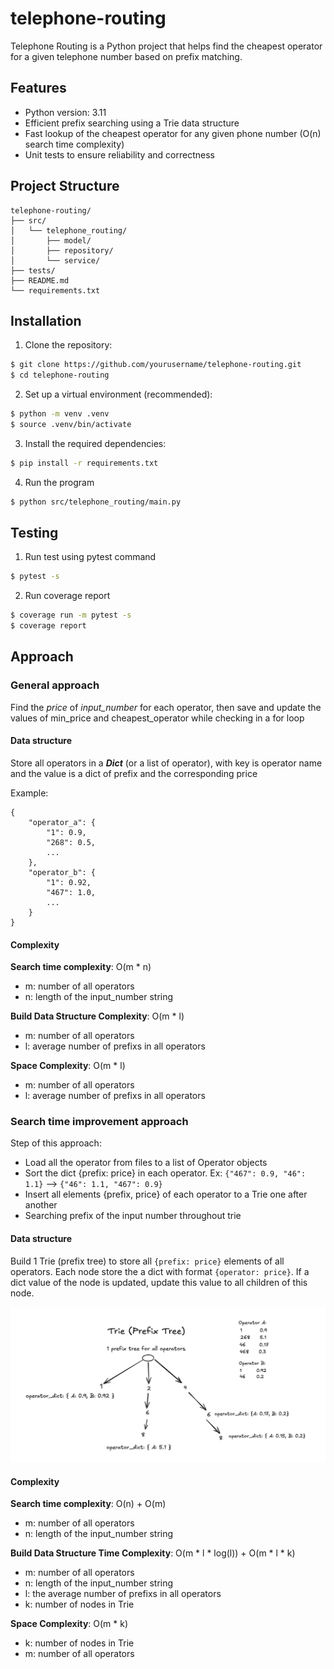 # telephone-routing
Telephone Routing is a Python project that helps find the cheapest operator for a given telephone number based on prefix matching.

## Features

- Python version: 3.11
- Efficient prefix searching using a Trie data structure
- Fast lookup of the cheapest operator for any given phone number (O(n) search time complexity)
- Unit tests to ensure reliability and correctness

## Project Structure

```
telephone-routing/
├── src/
│   └── telephone_routing/
│       ├── model/
│       ├── repository/
│       └── service/
├── tests/
├── README.md
└── requirements.txt
```

## Installation

1. Clone the repository:

```bash
$ git clone https://github.com/yourusername/telephone-routing.git
$ cd telephone-routing
```

2. Set up a virtual environment (recommended):

```bash
$ python -m venv .venv
$ source .venv/bin/activate
```

3. Install the required dependencies:

```bash
$ pip install -r requirements.txt
```

4. Run the program

```bash
$ python src/telephone_routing/main.py
```

## Testing

1. Run test using pytest command

```bash
$ pytest -s
```

2. Run coverage report

```bash
$ coverage run -m pytest -s
$ coverage report
```

## Approach

### General approach

Find the *price* of *input_number* for each operator, then save and update the values of min_price and cheapest_operator while checking in a for loop

#### Data structure

Store all operators in a ***Dict*** (or a list of operator), with key is operator name and the value is a dict of prefix and the corresponding price

Example:
```
{
    "operator_a": {
        "1": 0.9, 
        "268": 0.5,
        ...
    },
    "operator_b": {
        "1": 0.92, 
        "467": 1.0,
        ...
    }
}
```

#### Complexity

**Search time complexity**: O(m * n)
- m: number of all operators
- n: length of the input_number string

**Build Data Structure Complexity**: O(m * l)
- m: number of all operators
- l: average number of prefixs in all operators

**Space Complexity**: O(m * l)
- m: number of all operators
- l: average number of prefixs in all operators

### Search time improvement approach

Step of this approach:
- Load all the operator from files to a list of Operator objects
- Sort the dict {prefix: price} in each operator. Ex: `{"467": 0.9, "46": 1.1}` --> `{"46": 1.1, "467": 0.9}`
- Insert all elements {prefix, price} of each operator to a Trie one after another
- Searching prefix of the input number throughout trie

#### Data structure

Build 1 Trie (prefix tree) to store all `{prefix: price}` elements of all operators. Each node store the a dict with format `{operator: price}`. If a dict value of the node is updated, update this value to all children of this node.

![trie.png](trie.png "Trie data structure after builded")

#### Complexity

**Search time complexity**: O(n) + O(m)
- m: number of all operators
- n: length of the input_number string

**Build Data Structure Time Complexity**: O(m * l * log(l)) + O(m * l * k)
- m: number of all operators
- n: length of the input_number string
- l: the average number of prefixs in all operators
- k: number of nodes in Trie

**Space Complexity**: O(m * k)
- k: number of nodes in Trie
- m: number of all operators